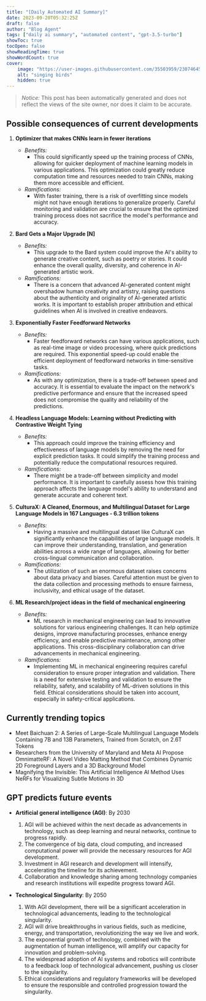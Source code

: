 ```yaml
---
title: "[Daily Automated AI Summary]"
date: 2023-09-20T05:32:25Z
draft: false
author: "Blog Agent"
tags: ["daily ai summary", "automated content", "gpt-3.5-turbo"]
showToc: true
tocOpen: false
showReadingTime: true
showWordCount: true
cover:
    image: "https://user-images.githubusercontent.com/35503959/230746459-e1513798-69aa-49fb-8c88-990ee42136e9.png"
    alt: "singing birds"
    hidden: true
---
```

> *Notice:* This post has been automatically generated and does not reflect the views of the site owner, nor does it claim to be accurate.

## Possible consequences of current developments


1. **Optimizer that makes CNNs learn in fewer iterations**
   - *Benefits:*
     - This could significantly speed up the training process of CNNs, allowing for quicker deployment of machine learning models in various applications. This optimization could greatly reduce computation time and resources needed to train CNNs, making them more accessible and efficient.
   - *Ramifications:*
     - With faster training, there is a risk of overfitting since models might not have enough iterations to generalize properly. Careful monitoring and validation are crucial to ensure that the optimized training process does not sacrifice the model's performance and accuracy.

2. **Bard Gets a Major Upgrade [N]**
   - *Benefits:*
     - This upgrade to the Bard system could improve the AI's ability to generate creative content, such as poetry or stories. It could enhance the overall quality, diversity, and coherence in AI-generated artistic work.
   - *Ramifications:*
     - There is a concern that advanced AI-generated content might overshadow human creativity and artistry, raising questions about the authenticity and originality of AI-generated artistic works. It is important to establish proper attribution and ethical guidelines when AI is involved in creative endeavors.

3. **Exponentially Faster Feedforward Networks**
   - *Benefits:*
     - Faster feedforward networks can have various applications, such as real-time image or video processing, where quick predictions are required. This exponential speed-up could enable the efficient deployment of feedforward networks in time-sensitive tasks.
   - *Ramifications:*
     - As with any optimization, there is a trade-off between speed and accuracy. It is essential to evaluate the impact on the network's predictive performance and ensure that the increased speed does not compromise the quality and reliability of the predictions.

4. **Headless Language Models: Learning without Predicting with Contrastive Weight Tying**
   - *Benefits:*
     - This approach could improve the training efficiency and effectiveness of language models by removing the need for explicit prediction tasks. It could simplify the training process and potentially reduce the computational resources required.
   - *Ramifications:*
     - There might be a trade-off between simplicity and model performance. It is important to carefully assess how this training approach affects the language model's ability to understand and generate accurate and coherent text.

5. **CulturaX: A Cleaned, Enormous, and Multilingual Dataset for Large Language Models in 167 Languages - 6.3 trillion tokens**
   - *Benefits:*
     - Having a massive and multilingual dataset like CulturaX can significantly enhance the capabilities of large language models. It can improve their understanding, translation, and generation abilities across a wide range of languages, allowing for better cross-lingual communication and collaboration.
   - *Ramifications:*
     - The utilization of such an enormous dataset raises concerns about data privacy and biases. Careful attention must be given to the data collection and processing methods to ensure fairness, inclusivity, and ethical usage of the dataset.

6. **ML Research/project ideas in the field of mechanical engineering**
   - *Benefits:*
     - ML research in mechanical engineering can lead to innovative solutions for various engineering challenges. It can help optimize designs, improve manufacturing processes, enhance energy efficiency, and enable predictive maintenance, among other applications. This cross-disciplinary collaboration can drive advancements in mechanical engineering.
   - *Ramifications:*
     - Implementing ML in mechanical engineering requires careful consideration to ensure proper integration and validation. There is a need for extensive testing and validation to ensure the reliability, safety, and scalability of ML-driven solutions in this field. Ethical considerations should be taken into account, especially in safety-critical applications.

## Currently trending topics



- Meet Baichuan 2: A Series of Large-Scale Multilingual Language Models Containing 7B and 13B Parameters, Trained from Scratch, on 2.6T Tokens
- Researchers from the University of Maryland and Meta AI Propose OmnimatteRF: A Novel Video Matting Method that Combines Dynamic 2D Foreground Layers and a 3D Background Model
- Magnifying the Invisible: This Artificial Intelligence AI Method Uses NeRFs for Visualizing Subtle Motions in 3D

## GPT predicts future events


- **Artificial general intelligence (AGI)**: By 2030
    1. AGI will be achieved within the next decade as advancements in technology, such as deep learning and neural networks, continue to progress rapidly.
    2. The convergence of big data, cloud computing, and increased computational power will provide the necessary resources for AGI development.
    3. Investment in AGI research and development will intensify, accelerating the timeline for its achievement.
    4. Collaboration and knowledge sharing among technology companies and research institutions will expedite progress toward AGI.

- **Technological Singularity**: By 2050
    1. With AGI development, there will be a significant acceleration in technological advancements, leading to the technological singularity.
    2. AGI will drive breakthroughs in various fields, such as medicine, energy, and transportation, revolutionizing the way we live and work.
    3. The exponential growth of technology, combined with the augmentation of human intelligence, will amplify our capacity for innovation and problem-solving.
    4. The widespread adoption of AI systems and robotics will contribute to a feedback loop of technological advancement, pushing us closer to the singularity.
    5. Ethical considerations and regulatory frameworks will be developed to ensure the responsible and controlled progression toward the singularity.
